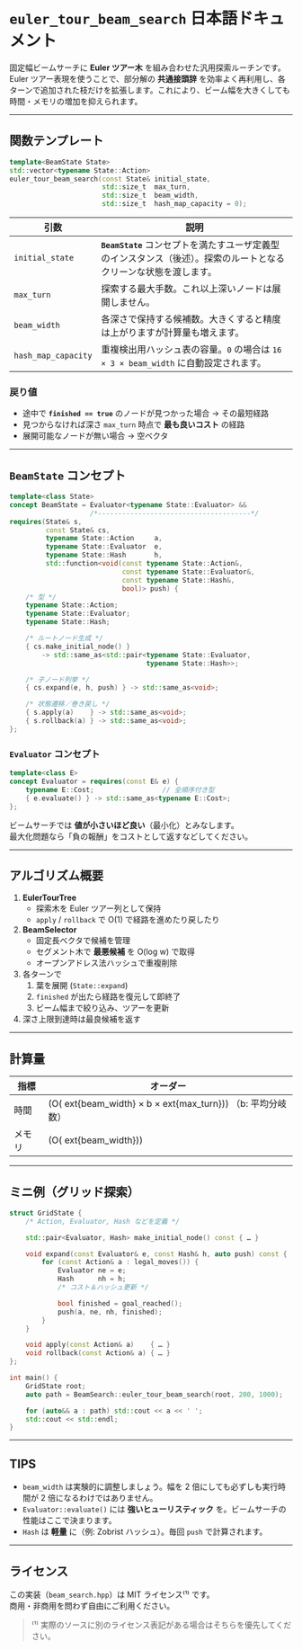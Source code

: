 # `euler_tour_beam_search` 日本語ドキュメント

固定幅ビームサーチに **Euler ツアー木** を組み合わせた汎用探索ルーチンです。  
Euler ツアー表現を使うことで、部分解の **共通接頭辞** を効率よく再利用し、各ターンで追加された枝だけを拡張します。これにより、ビーム幅を大きくしても時間・メモリの増加を抑えられます。

---

## 関数テンプレート

```cpp
template<BeamState State>
std::vector<typename State::Action>
euler_tour_beam_search(const State& initial_state,
                       std::size_t  max_turn,
                       std::size_t  beam_width,
                       std::size_t  hash_map_capacity = 0);
```

| 引数 | 説明 |
|------|------|
| `initial_state` | **`BeamState`** コンセプトを満たすユーザ定義型のインスタンス（後述）。探索のルートとなるクリーンな状態を渡します。 |
| `max_turn` | 探索する最大手数。これ以上深いノードは展開しません。 |
| `beam_width` | 各深さで保持する候補数。大きくすると精度は上がりますが計算量も増えます。 |
| `hash_map_capacity` | 重複検出用ハッシュ表の容量。`0` の場合は `16 × 3 × beam_width` に自動設定されます。 |

### 戻り値
- 途中で **`finished == true`** のノードが見つかった場合 → その最短経路  
- 見つからなければ深さ `max_turn` 時点で **最も良いコスト** の経路  
- 展開可能なノードが無い場合 → 空ベクタ

---

## `BeamState` コンセプト

```cpp
template<class State>
concept BeamState = Evaluator<typename State::Evaluator> &&
                    /*--------------------------------------*/
requires(State& s,
         const State& cs,
         typename State::Action     a,
         typename State::Evaluator  e,
         typename State::Hash       h,
         std::function<void(const typename State::Action&,
                            const typename State::Evaluator&,
                            const typename State::Hash&,
                            bool)> push) {
    /* 型 */
    typename State::Action;
    typename State::Evaluator;
    typename State::Hash;

    /* ルートノード生成 */
    { cs.make_initial_node() }
        -> std::same_as<std::pair<typename State::Evaluator,
                                  typename State::Hash>>;

    /* 子ノード列挙 */
    { cs.expand(e, h, push) } -> std::same_as<void>;

    /* 状態遷移／巻き戻し */
    { s.apply(a)    } -> std::same_as<void>;
    { s.rollback(a) } -> std::same_as<void>;
};
```

### `Evaluator` コンセプト
```cpp
template<class E>
concept Evaluator = requires(const E& e) {
    typename E::Cost;                 // 全順序付き型
    { e.evaluate() } -> std::same_as<typename E::Cost>;
};
```
ビームサーチでは **値が小さいほど良い**（最小化）とみなします。  
最大化問題なら「負の報酬」をコストとして返すなどしてください。

---

## アルゴリズム概要

1. **EulerTourTree**  
   - 探索木を Euler ツアー列として保持  
   - `apply` / `rollback` で O(1) で経路を進めたり戻したり
2. **BeamSelector**  
   - 固定長ベクタで候補を管理  
   - セグメント木で **最悪候補** を O(log w) で取得  
   - オープンアドレス法ハッシュで重複削除
3. 各ターンで  
   1. 葉を展開 (`State::expand`)  
   2. `finished` が出たら経路を復元して即終了  
   3. ビーム幅まで絞り込み、ツアーを更新  
4. 深さ上限到達時は最良候補を返す

---

## 計算量

| 指標 | オーダー |
|------|---------|
| 時間 | \(O(	ext{beam\_width} × b × 	ext{max\_turn})\) （b: 平均分岐数） |
| メモリ | \(O(	ext{beam\_width})\) |

---

## ミニ例（グリッド探索）

```cpp
struct GridState {
    /* Action, Evaluator, Hash などを定義 */

    std::pair<Evaluator, Hash> make_initial_node() const { … }

    void expand(const Evaluator& e, const Hash& h, auto push) const {
        for (const Action& a : legal_moves()) {
            Evaluator ne = e;
            Hash      nh = h;
            /* コスト＆ハッシュ更新 */

            bool finished = goal_reached();
            push(a, ne, nh, finished);
        }
    }

    void apply(const Action& a)    { … }
    void rollback(const Action& a) { … }
};

int main() {
    GridState root;
    auto path = BeamSearch::euler_tour_beam_search(root, 200, 1000);

    for (auto&& a : path) std::cout << a << ' ';
    std::cout << std::endl;
}
```

---

## TIPS

* `beam_width` は実験的に調整しましょう。幅を 2 倍にしても必ずしも実行時間が 2 倍になるわけではありません。
* `Evaluator::evaluate()` には **強いヒューリスティック** を。ビームサーチの性能はここで決まります。
* `Hash` は **軽量** に（例: Zobrist ハッシュ）。毎回 `push` で計算されます。

---

## ライセンス

この実装（`beam_search.hpp`）は MIT ライセンス⁠⁽¹⁾ です。  
商用・非商用を問わず自由にご利用ください。

> ⁽¹⁾ 実際のソースに別のライセンス表記がある場合はそちらを優先してください。
